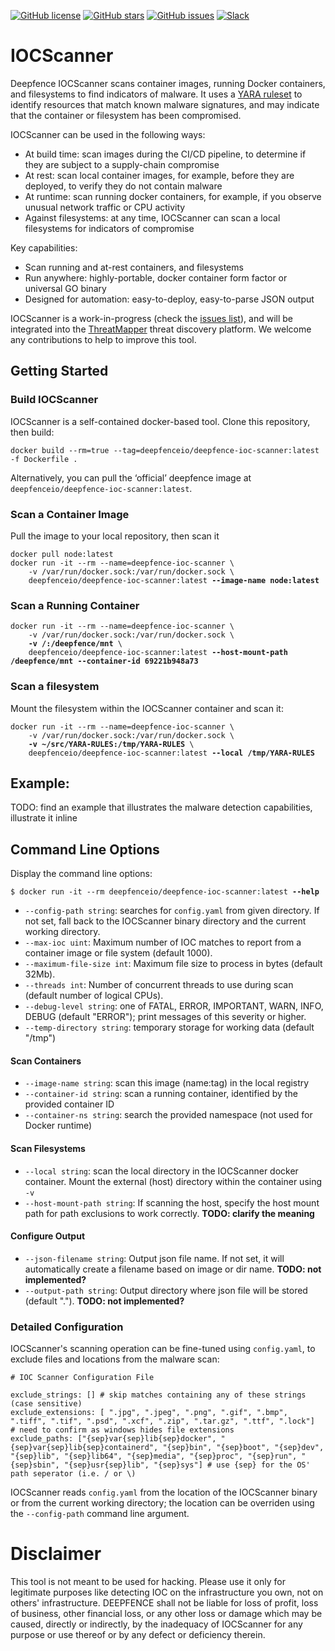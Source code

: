 [![GitHub license](https://img.shields.io/github/license/deepfence/IOScanner)](https://github.com/deepfence/PacketStreamer/blob/master/LICENSE)
[![GitHub stars](https://img.shields.io/github/stars/deepfence/IOCScanner)](https://github.com/deepfence/IOCScanner/stargazers)
[![GitHub issues](https://img.shields.io/github/issues/deepfence/IOCScanner)](https://github.com/deepfence/IOCScanner/issues)
[![Slack](https://img.shields.io/badge/slack-@deepfence-blue.svg?logo=slack)](https://join.slack.com/t/deepfence-community/shared_invite/zt-podmzle9-5X~qYx8wMaLt9bGWwkSdgQ)


# IOCScanner

Deepfence IOCScanner scans container images, running Docker containers, and filesystems to find indicators of malware. It uses a [YARA ruleset](https://virustotal.github.io/yara/) to identify resources that match known malware signatures, and may indicate that the container or filesystem has been compromised.

IOCScanner can be used in the following ways:

 * At build time: scan images during the CI/CD pipeline, to determine if they are subject to a supply-chain compromise
 * At rest: scan local container images, for example, before they are deployed, to verify they do not contain malware
 * At runtime: scan running docker containers, for example, if you observe unusual network traffic or CPU activity
 * Against filesystems: at any time, IOCScanner can scan a local filesystems for indicators of compromise

Key capabilities:

 * Scan running and at-rest containers, and filesystems
 * Run anywhere: highly-portable, docker container form factor or universal GO binary
 * Designed for automation: easy-to-deploy, easy-to-parse JSON output

IOCScanner is a work-in-progress (check the [issues list](issues)), and will be integrated into the [ThreatMapper](/deepfence/ThreatMapper) threat discovery platform.  We welcome any contributions to help to improve this tool.

## Getting Started

### Build IOCScanner

IOCScanner is a self-contained docker-based tool. Clone this repository, then build:

```
docker build --rm=true --tag=deepfenceio/deepfence-ioc-scanner:latest -f Dockerfile .
```

Alternatively, you can pull the ‘official’ deepfence image at `deepfenceio/deepfence-ioc-scanner:latest`.

### Scan a Container Image

Pull the image to your local repository, then scan it

<pre><code>docker pull node:latest
docker run -it --rm --name=deepfence-ioc-scanner \
    -v /var/run/docker.sock:/var/run/docker.sock \
    deepfenceio/deepfence-ioc-scanner:latest <b>--image-name node:latest</b>
</code></pre>

### Scan a Running Container

<pre><code>docker run -it --rm --name=deepfence-ioc-scanner \
    -v /var/run/docker.sock:/var/run/docker.sock \
    <b>-v /:/deepfence/mnt</b> \
    deepfenceio/deepfence-ioc-scanner:latest <b>--host-mount-path /deepfence/mnt --container-id 69221b948a73</b>
</code></pre>

### Scan a filesystem

Mount the filesystem within the IOCScanner container and scan it:

<pre><code>docker run -it --rm --name=deepfence-ioc-scanner \
    -v /var/run/docker.sock:/var/run/docker.sock \
    <b>-v ~/src/YARA-RULES:/tmp/YARA-RULES</b> \
    deepfenceio/deepfence-ioc-scanner:latest <b>--local /tmp/YARA-RULES</b>
</code></pre>

## Example:

TODO: find an example that illustrates the malware detection capabilities, illustrate it inline


## Command Line Options

Display the command line options:

<pre><code>$ docker run -it --rm deepfenceio/deepfence-ioc-scanner:latest <b>--help</b></code></pre>

 * `--config-path string`: searches for `config.yaml` from given directory. If not set, fall back to the IOCScanner binary directory and the current working directory.
 * `--max-ioc uint`: Maximum number of IOC matches to report from a container image or file system (default 1000).
 * `--maximum-file-size int`:	Maximum file size to process in bytes (default 32Mb).
 * `--threads int`:	Number of concurrent threads to use during scan (default number of logical CPUs).
 * `--debug-level string`: one of FATAL, ERROR, IMPORTANT, WARN, INFO, DEBUG (default "ERROR"); print messages of this severity or higher.
 * `--temp-directory string`: temporary storage for working data (default "/tmp")

#### Scan Containers

 * `--image-name string`: scan this image (name:tag) in the local registry
 * `--container-id string`: scan a running container, identified by the provided container ID
 * `--container-ns string`: search the provided namespace (not used for Docker runtime)

#### Scan Filesystems

 * `--local string`: scan the local directory in the IOCScanner docker container.  Mount the external (host) directory within the container using `-v`
 * `--host-mount-path string`: If scanning the host, specify the host mount path for path exclusions to work correctly.  **TODO: clarify the meaning**

#### Configure Output

 * `--json-filename string`: Output json file name. If not set, it will automatically create a filename based on image or dir name. **TODO: not implemented?**
 * `--output-path string`: Output directory where json file will be stored (default "."). **TODO: not implemented?**

### Detailed Configuration

IOCScanner's scanning operation can be fine-tuned using `config.yaml`, to exclude files and locations from the malware scan:

```
# IOC Scanner Configuration File

exclude_strings: [] # skip matches containing any of these strings (case sensitive)
exclude_extensions: [ ".jpg", ".jpeg", ".png", ".gif", ".bmp", ".tiff", ".tif", ".psd", ".xcf", ".zip", ".tar.gz", ".ttf", ".lock"] 
# need to confirm as windows hides file extensions
exclude_paths: ["{sep}var{sep}lib{sep}docker", "{sep}var{sep}lib{sep}containerd", "{sep}bin", "{sep}boot", "{sep}dev", "{sep}lib", "{sep}lib64", "{sep}media", "{sep}proc", "{sep}run", "{sep}sbin", "{sep}usr{sep}lib", "{sep}sys"] # use {sep} for the OS' path seperator (i.e. / or \)
```

IOCScanner reads `config.yaml` from the location of the IOCScanner binary or from the current working directory; the location can be overriden using the `--config-path` command line argument.


# Disclaimer

This tool is not meant to be used for hacking. Please use it only for legitimate purposes like detecting IOC on the infrastructure you own, not on others' infrastructure. DEEPFENCE shall not be liable for loss of profit, loss of business, other financial loss, or any other loss or damage which may be caused, directly or indirectly, by the inadequacy of IOCScanner for any purpose or use thereof or by any defect or deficiency therein.
